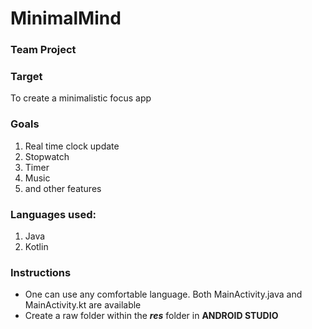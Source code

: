 # MinimalMind
### Team Project

### Target
  To create a minimalistic focus app

### Goals
1. Real time clock update
2. Stopwatch
3. Timer
4. Music
5. and other features

### Languages used:
1. Java
2. Kotlin

### Instructions
- One can use any comfortable language. Both MainActivity.java and MainActivity.kt are available
- Create a raw folder within the ***res*** folder in **ANDROID STUDIO**

